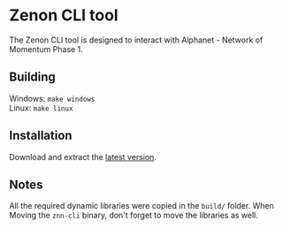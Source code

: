 # Zenon CLI tool

The Zenon CLI tool is designed to interact with Alphanet - Network of Momentum Phase 1.

## Building 
Windows: `make windows`  
Linux: `make linux`

## Installation
Download and extract the [latest version](../../releases).

## Notes
All the required dynamic libraries were copied in the `build/` folder. When Moving the `znn-cli` binary, don't forget to move the libraries as well. 

